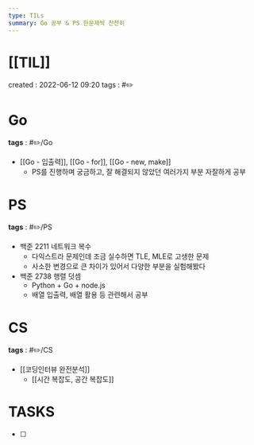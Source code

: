 ```yaml
---
type: TILs
summary: Go 공부 & PS 한문제씩 찬찬히
---
```


# [[TIL]]
created : 2022-06-12 09:20
tags : #✏️

# Go
**tags** : #✏️/Go 
- [[Go - 입출력]], [[Go - for]], [[Go - new, make]]
	- PS를 진행하며 궁금하고, 잘 해결되지 않았던 여러가지 부분 자잘하게 공부

# PS
**tags** : #✏️/PS
- 백준 2211 네트워크 복수
	- 다익스트라 문제인데 조금 실수하면 TLE, MLE로 고생한 문제
	- 사소한 변경으로 큰 차이가 있어서 다양한 부분을 실험해봤다
- 백준 2738 행렬 덧셈
	- Python + Go + node.js
	- 배열 입출력, 배열 활용 등 관련해서 공부

# CS
**tags** : #✏️/CS
- [[코딩인터뷰 완전분석]]
	- [[시간 복잡도, 공간 복잡도]]

# TASKS
- [ ] 